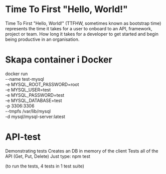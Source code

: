 # Time To First "Hello, World!"
Time To First "Hello, World!" (TTFHW, sometimes known as bootstrap time) represents the time it takes for a user to onboard to an API, framework, project or team. 
How long it takes for a developer to get started and begin being productive in an organisation.


# Skapa container i Docker
docker run \
    --name test-mysql \
    -e MYSQL_ROOT_PASSWORD=root \
    -e MYSQL_USER=test \
    -e MYSQL_PASSWORD=test \
    -e MYSQL_DATABASE=test \
    -p 3306:3306 \
    --tmpfs /var/lib/mysql  \
    -d mysql/mysql-server:latest

# API-test
Demonstrating tests
Creates an DB in memory of the client
Tests all of the API (Get, Put, Delete) Just type: 
npm test 

(to run the tests, 4 tests in 1 test suite)
